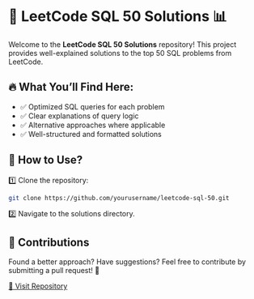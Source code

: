 # 🚀 LeetCode SQL 50 Solutions 📊

Welcome to the **LeetCode SQL 50 Solutions** repository! This project provides well-explained solutions to the top 50 SQL problems from LeetCode.

## 🔥 What You’ll Find Here:
- ✅ Optimized SQL queries for each problem
- ✅ Clear explanations of query logic
- ✅ Alternative approaches where applicable
- ✅ Well-structured and formatted solutions


## 📌 How to Use?
1️⃣ Clone the repository:
```bash
git clone https://github.com/yourusername/leetcode-sql-50.git
```
2️⃣ Navigate to the solutions directory.

## 📢 Contributions
Found a better approach? Have suggestions? Feel free to contribute by submitting a pull request! 🚀

[🔗 Visit Repository](https://github.com/RaidenManiac/Leetcode-SQL-50-solution/tree/main)
